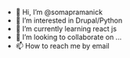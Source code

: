 - 👋 Hi, I’m @somapramanick
- 👀 I’m interested in Drupal/Python
- 🌱 I’m currently learning react js
- 💞️ I’m looking to collaborate on ...
- 📫 How to reach me by email

<!---
somapramanick/somapramanick is a ✨ special ✨ repository because its `README.md` (this file) appears on your GitHub profile.
You can click the Preview link to take a look at your changes.
--->
